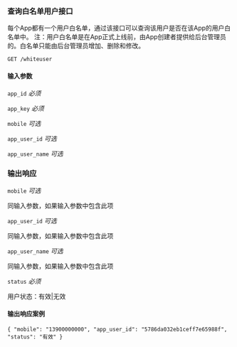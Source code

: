 ### 查询白名单用户接口

每个App都有一个用户白名单，通过该接口可以查询该用户是否在该App的用户白名单中。
注：用户白名单是在App正式上线前，由App创建者提供给后台管理员的。白名单只能由后台管理员增加、删除和修改。

` GET /whiteuser `

#### 输入参数

`app_id` *必须*

`app_key` *必须*

`mobile` *可选*

`app_user_id` *可选*

`app_user_name` *可选*

### 输出响应

`mobile` *可选* 

同输入参数，如果输入参数中包含此项

`app_user_id` *可选* 

同输入参数，如果输入参数中包含此项

`app_user_name` *可选* 

同输入参数，如果输入参数中包含此项

`status` *必须* 

用户状态：有效|无效

#### 输出响应案例

`{
	"mobile": "13900000000",
	"app_user_id": "5786da032eb1ceff7e65988f",
	"status": "有效"
}`